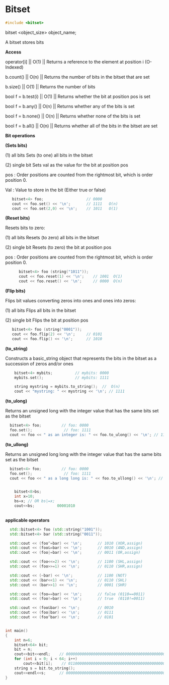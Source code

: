# Bitset
```cpp
#include <bitset>
```
bitset <object_size> object_name;

A bitset stores bits

**Access**

operator[i]   || O(1) || Returns a reference to the element at position i  (O-Indexed)

b.count()     || O(n) || Returns the number of bits in the bitset that are set 

b.size()      || O(1) || Returns the number of bits

bool f = b.test(i)     || O(1) || Returns whether the bit at position pos is set

bool f = b.any()       || O(n) || Returns whether any of the bits is set

bool f = b.none()      || O(n) || Returns whether none of the bits is set

bool f = b.all()       || O(n) || Returns whether all of the bits in the bitset are set


**Bit operations**

**(Sets bits)**

(1) all bits Sets (to one) all bits in the bitset

(2) single bit Sets val as the value for the bit at position pos

pos : Order positions are counted from the rightmost bit, which is order position 0.

Val : Value to store in the bit (Either true or false)

```cpp
   bitset<4> foo;                   // 0000
   cout << foo.set() << '\n';       // 1111   O(n)
   cout << foo.set(2,0) << '\n';    // 1011   O(1)
```

**(Reset bits)**

Resets bits to zero:

(1) all bits Resets (to zero) all bits in the bitset

(2) single bit Resets (to zero) the bit at position pos

pos : Order positions are counted from the rightmost bit, which is order position 0.

```cpp
      bitset<4> foo (string("1011"));
      cout << foo.reset(1) << '\n';    // 1001  O(1)
      cout << foo.reset() << '\n';     // 0000  O(n)
```

**(Flip bits)**

Flips bit values converting zeros into ones and ones into zeros:

(1) all bits Flips all bits in the bitset

(2) single bit Flips the bit at position pos

```cpp
   bitset<4> foo (string("0001"));
   cout << foo.flip(2) << '\n';     // 0101
   cout << foo.flip() << '\n';      // 1010
```

**(to_string)**

Constructs a basic_string object that represents the bits in the bitset as a succession of zeros and/or ones

```cpp
    bitset<4> mybits;          // mybits: 0000
    mybits.set();              // mybits: 1111

    string mystring = mybits.to_string();  //  O(n)
    cout << "mystring: " << mystring << '\n'; // 1111
```

**(to_ulong)**

Returns an unsigned long with the integer value that has the same bits set as the bitset

```cpp
  bitset<4> foo;         // foo: 0000
  foo.set();              // foo: 1111
  cout << foo << " as an integer is: " << foo.to_ulong() << '\n'; // 1111  as an iteger is: 15  O(n)
```

**(to_ullong)**

Returns an unsigned long long with the integer value that has the same bits set as the bitset
```cpp
  bitset<4> foo;         // foo: 0000
  foo.set();              // foo: 1111
  cout << foo << " as a long long is: " << foo.to_ullong() << '\n'; // 1111  as a long long is: 15 O(n)


    bitset<8>bs;
    int x=10;
    bs=x; // OR bs|=x;
    cout<<bs;          00001010
    
```
    
**applicable operators**

```cpp
  std::bitset<4> foo (std::string("1001"));
  std::bitset<4> bar (std::string("0011"));

  std::cout << (foo^=bar) << '\n';       // 1010 (XOR,assign)
  std::cout << (foo&=bar) << '\n';       // 0010 (AND,assign)
  std::cout << (foo|=bar) << '\n';       // 0011 (OR,assign)

  std::cout << (foo<<=2) << '\n';        // 1100 (SHL,assign)
  std::cout << (foo>>=1) << '\n';        // 0110 (SHR,assign)

  std::cout << (~bar) << '\n';           // 1100 (NOT)
  std::cout << (bar<<1) << '\n';         // 0110 (SHL)
  std::cout << (bar>>1) << '\n';         // 0001 (SHR)

  std::cout << (foo==bar) << '\n';       // false (0110==0011)
  std::cout << (foo!=bar) << '\n';       // true  (0110!=0011)

  std::cout << (foo&bar) << '\n';        // 0010
  std::cout << (foo|bar) << '\n';        // 0111
  std::cout << (foo^bar) << '\n';        // 0101
```

```cpp

int main()
{
    int n=6;
    bitset<64> bit;
    bit = n;
    cout<<bit<<endl;    // 0000000000000000000000000000000000000000000000000000000000000110
    for (int i = 0; i < 64; i++)
        cout<<bit[i];    // 0110000000000000000000000000000000000000000000000000000000000000
    string s = bit.to_string();
    cout<<endl<<s;      // 0000000000000000000000000000000000000000000000000000000000000110
}
```
